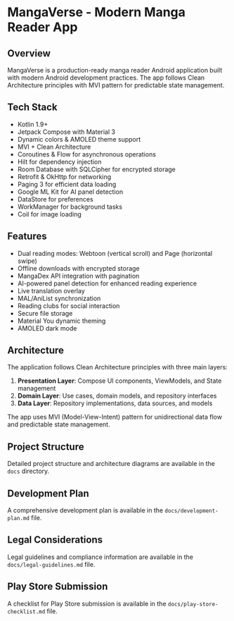 # MangaVerse - Modern Manga Reader App

## Overview
MangaVerse is a production-ready manga reader Android application built with modern Android development practices. The app follows Clean Architecture principles with MVI pattern for predictable state management.

## Tech Stack
- Kotlin 1.9+
- Jetpack Compose with Material 3
- Dynamic colors & AMOLED theme support
- MVI + Clean Architecture
- Coroutines & Flow for asynchronous operations
- Hilt for dependency injection
- Room Database with SQLCipher for encrypted storage
- Retrofit & OkHttp for networking
- Paging 3 for efficient data loading
- Google ML Kit for AI panel detection
- DataStore for preferences
- WorkManager for background tasks
- Coil for image loading

## Features
- Dual reading modes: Webtoon (vertical scroll) and Page (horizontal swipe)
- Offline downloads with encrypted storage
- MangaDex API integration with pagination
- AI-powered panel detection for enhanced reading experience
- Live translation overlay
- MAL/AniList synchronization
- Reading clubs for social interaction
- Secure file storage
- Material You dynamic theming
- AMOLED dark mode

## Architecture
The application follows Clean Architecture principles with three main layers:
1. **Presentation Layer**: Compose UI components, ViewModels, and State management
2. **Domain Layer**: Use cases, domain models, and repository interfaces
3. **Data Layer**: Repository implementations, data sources, and models

The app uses MVI (Model-View-Intent) pattern for unidirectional data flow and predictable state management.

## Project Structure
Detailed project structure and architecture diagrams are available in the `docs` directory.

## Development Plan
A comprehensive development plan is available in the `docs/development-plan.md` file.

## Legal Considerations
Legal guidelines and compliance information are available in the `docs/legal-guidelines.md` file.

## Play Store Submission
A checklist for Play Store submission is available in the `docs/play-store-checklist.md` file.